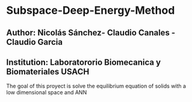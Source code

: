 # Subspace-Deep-Energy-Method

## Author: Nicolás Sánchez- Claudio Canales - Claudio Garcia 
## Institution: Laboratororio Biomecanica y Biomateriales USACH
The goal of this proyect is solve the equilibrium equation of solids with a low dimensional space and ANN
